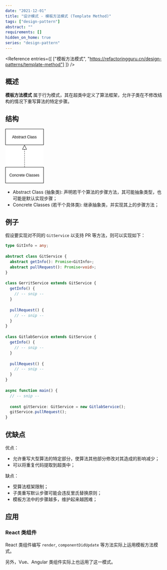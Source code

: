 ```yaml
---
date: "2021-12-01"
title: "设计模式 - 模板方法模式 (Template Method)"
tags: ["design-pattern"]
abstract: ""
requirements: []
hidden_on_home: true
series: "design-pattern"
---
```


<Reference
entries={[
["模板方法模式", "https://refactoringguru.cn/design-patterns/template-method"]
]}
/>

## 概述

**模板方法模式** 属于行为模式，其在超类中定义了算法框架，允许子类在不修改结构的情况下重写算法的特定步骤。

## 结构

![](./struct.png)

- Abstract Class (抽象类): 声明若干个算法的步骤方法，其可能抽象类型，也可能是默认实现步骤；
- Concrete Classes (若干个具体类): 继承抽象类，并实现其上的步骤方法；

## 例子

假设要实现对不同的 `GitService` 以支持 PR 等方法，则可以实现如下：

```ts
type GitInfo = any;

abstract class GitService {
  abstract getInfo(): Promise<GitInfo>;
  abstract pullRequest(): Promise<void>;
}

class GerritService extends GitService {
  getInfo() {
    // -- snip --
  }

  pullRequest() {
    // -- snip --
  }
}

class GitlabService extends GitService {
  getInfo() {
    // -- snip --
  }

  pullRequest() {
    // -- snip --
  }
}

async function main() {
  // -- snip --

  const gitService: GitService = new GitlabService();
  gitService.pullRequest();
}
```

## 优缺点

优点：

- 允许重写大型算法的特定部分，使算法其他部分修改对其造成的影响减少；
- 可以将重复代码提取到超类中；

缺点：

- 受算法框架限制；
- 子类重写默认步骤可能会违反里氏替换原则；
- 模板方法中的步骤越多，维护起来越困难；

## 应用

### React 类组件

React 类组件编写 `render`, `componentDidUpdate` 等方法实际上运用模板方法模式。

另外，Vue、Angular 类组件实际上也运用了这一模式。
